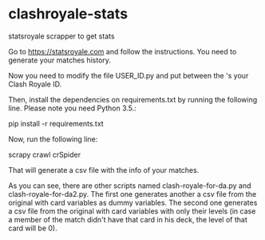 # clashroyale-stats
statsroyale scrapper to get stats


Go to https://statsroyale.com and follow the instructions. You need to generate your matches history.

Now you need to modify the file USER_ID.py and put between the 's your Clash Royale ID.

Then, install the dependencies on requirements.txt by running the following line. Please note you need Python 3.5.:

pip install -r requirements.txt

Now, run the following line:

scrapy crawl crSpider

That will generate a csv file with the info of your matches. 

As you can see, there are other scripts named clash-royale-for-da.py and clash-royale-for-da2.py. The first one generates another a csv file from the original with card variables as dummy variables. The second one generates a csv file from the original with card variables with only their levels (in case a member of the match didn't have that card in his deck, the level of that card will be 0). 
